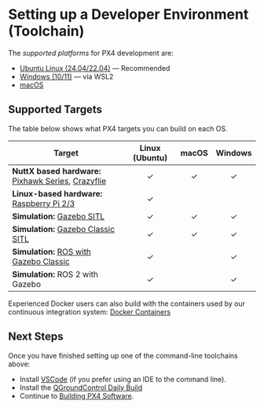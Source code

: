 # Setting up a Developer Environment (Toolchain)

The _supported platforms_ for PX4 development are:

- [Ubuntu Linux (24.04/22.04)](../dev_setup/dev_env_linux_ubuntu.md) — Recommended
- [Windows (10/11)](../dev_setup/dev_env_windows_wsl.md) — via WSL2
- [macOS](../dev_setup/dev_env_mac.md)

## Supported Targets

The table below shows what PX4 targets you can build on each OS.

| Target                                                                                                                                 | Linux (Ubuntu) | macOS | Windows |
| -------------------------------------------------------------------------------------------------------------------------------------- | :------------: | :-: | :-----: |
| **NuttX based hardware:** [Pixhawk Series](../flight_controller/pixhawk_series.md), [Crazyflie](../complete_vehicles_mc/crazyflie2.md) |       ✓        |  ✓  |    ✓    |
| **Linux-based hardware:** [Raspberry Pi 2/3](../flight_controller/raspberry_pi_navio2.md)                                              |       ✓        |     |         |
| **Simulation:** [Gazebo SITL](../sim_gazebo_gz/index.md)                                                                               |       ✓        |  ✓  |    ✓    |
| **Simulation:** [Gazebo Classic SITL](../sim_gazebo_classic/index.md)                                                                  |       ✓        |  ✓  |    ✓    |
| **Simulation:** [ROS with Gazebo Classic](../simulation/ros_interface.md)                                                              |       ✓        |     |    ✓    |
| **Simulation:** ROS 2 with Gazebo                                                                                                      |       ✓        |     |    ✓    |

Experienced Docker users can also build with the containers used by our continuous integration system: [Docker Containers](../test_and_ci/docker.md)

## Next Steps

Once you have finished setting up one of the command-line toolchains above:

- Install [VSCode](../dev_setup/vscode.md) (if you prefer using an IDE to the command line).
- Install the [QGroundControl Daily Build](../dev_setup/qgc_daily_build.md)
- Continue to [Building PX4 Software](../dev_setup/building_px4.md).
